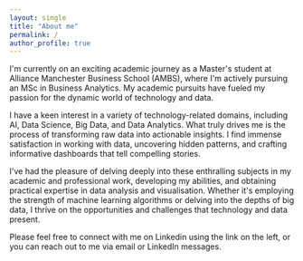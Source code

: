 ```yaml
---
layout: single
title: "About me"
permalink: /
author_profile: true
---
```

I'm currently on an exciting academic journey as a Master's student at Alliance Manchester Business School (AMBS), where I'm actively pursuing an MSc in Business Analytics. My academic pursuits have fueled my passion for the dynamic world of technology and data.

I have a keen interest in a variety of technology-related domains, including AI, Data Science, Big Data, and Data Analytics. What truly drives me is the process of transforming raw data into actionable insights. I find immense satisfaction in working with data, uncovering hidden patterns, and crafting informative dashboards that tell compelling stories.

I've had the pleasure of delving deeply into these enthralling subjects in my academic and professional work, developing my abilities, and obtaining practical expertise in data analysis and visualisation. Whether it's employing the strength of machine learning algorithms or delving into the depths of big data, I thrive on the opportunities and challenges that technology and data present.

Please feel free to connect with me on Linkedin using the link on the left, or you can reach out to me via email or LinkedIn messages. 
